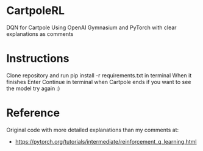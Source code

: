 # CartpoleRL
DQN for Cartpole Using OpenAI Gymnasium and PyTorch with clear explanations as comments

# Instructions

Clone repository and run pip install -r requirements.txt in terminal
When it finishes Enter Continue in terminal when Cartpole ends if you want to see the model try again :)

# Reference

Original code with more detailed explanations than my comments at:

- https://pytorch.org/tutorials/intermediate/reinforcement_q_learning.html

